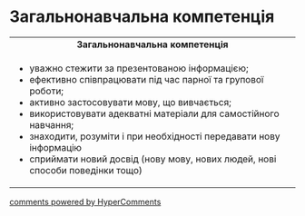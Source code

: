 <div id="hypercomments_widget" class="js-hypercomments-widget invisible"></div>

# Загальнонавчальна компетенція

<table>
  <tr>
    <td align="center"><b>Загальнонавчальна компетенція</b></td>
  </tr>
<td style="vertical-align:top !important;">
<ul>
<li>уважно стежити за презентованою інформацією;</li>
<li>ефективно співпрацювати під час парної та групової роботи;</li>
<li>активно застосовувати мову, що вивчається;</li>
<li>використовувати адекватні матеріали для самостійного навчання;</li>
<li>знаходити, розуміти і при необхідності передавати нову інформацію</li>
<li>сприймати новий досвід (нову мову, нових людей, нові способи поведінки тощо)</li>
</ul>
</td>
</table>

<div class="js-hypercomments-container">
    <a href="http://hypercomments.com" class="hc-link" title="comments widget">comments powered by HyperComments</a>
</div>